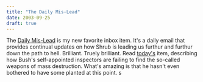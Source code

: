 ```yaml
---
title: "The Daily Mis-Lead"
date: 2003-09-25
draft: true
---
```

The [Daily Mis-Lead](https://web.archive.org/web/20031024225714/http://www.misleader.org/daily_mislead/ "Misleader.org: Daily Mislead") is my new favorite inbox item. It's a daily email that provides continual updates on how Shrub is leading us furthur and furthur down the path to hell. Brilliant. Truely brilliant. Read [today's](https://web.archive.org/web/20031024225714/http://www.misleader.org/daily_mislead/Read.asp?fn=df09252003.html) item, describing how Bush's self-appointed inspectors are failing to find the so-called weapons of mass destruction. What's amazing is that he hasn't even bothered to have some planted at this point.
s